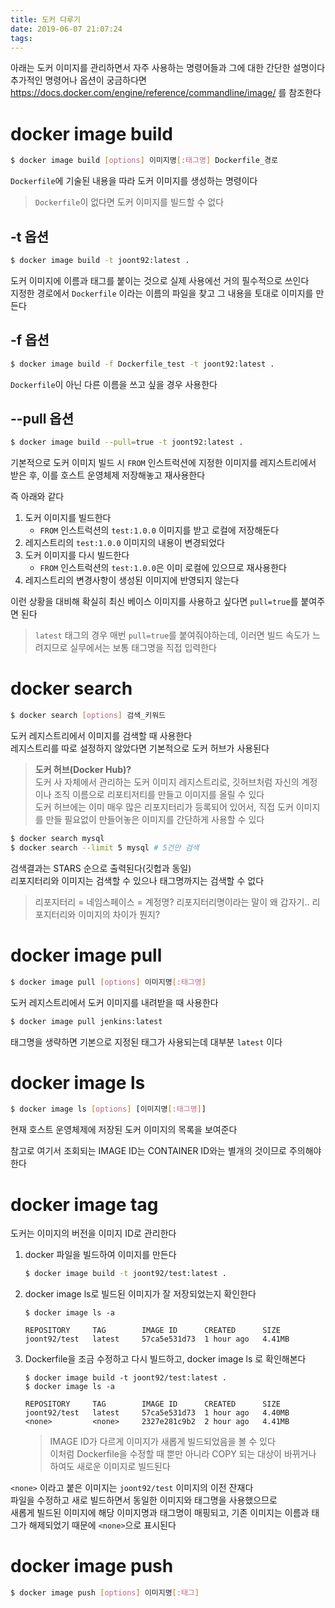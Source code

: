 ```yaml
---
title: 도커 다루기
date: 2019-06-07 21:07:24
tags:
---
```


아래는 도커 이미지를 관리하면서 자주 사용하는 명령어들과 그에 대한 간단한 설명이다  
추가적인 명령어나 옵션이 궁금하다면 <https://docs.docker.com/engine/reference/commandline/image/> 를 참조한다  

# docker image build
```sh
$ docker image build [options] 이미지명[:태그명] Dockerfile_경로
```
`Dockerfile`에 기술된 내용을 따라 도커 이미지를 생성하는 명령이다  
> `Dockerfile`이 없다면 도커 이미지를 빌드할 수 없다

## -t 옵션
```sh
$ docker image build -t joont92:latest .
```
도커 이미지에 이름과 태그를 붙이는 것으로 실제 사용에선 거의 필수적으로 쓰인다  
지정한 경로에서 `Dockerfile` 이라는 이름의 파일을 찾고 그 내용을 토대로 이미지를 만든다  

## -f 옵션
```sh
$ docker image build -f Dockerfile_test -t joont92:latest .
```
`Dockerfile`이 아닌 다른 이름을 쓰고 싶을 경우 사용한다  

## --pull 옵션
```sh
$ docker image build --pull=true -t joont92:latest .
```
기본적으로 도커 이미지 빌드 시 `FROM` 인스트럭션에 지정한 이미지를 레지스트리에서 받은 후, 이를 호스트 운영체제 저장해놓고 재사용한다  

즉 아래와 같다  
1. 도커 이미지를 빌드한다
    - `FROM` 인스트럭션의 `test:1.0.0` 이미지를 받고 로컬에 저장해둔다
2. 레지스트리의 `test:1.0.0` 이미지의 내용이 변경되었다
3. 도커 이미지를 다시 빌드한다
    - `FROM` 인스트럭션의 `test:1.0.0`은 이미 로컬에 있으므로 재사용한다
4. 레지스트리의 변경사항이 생성된 이미지에 반영되지 않는다

이런 상황을 대비해 확실히 최신 베이스 이미지를 사용하고 싶다면 `pull=true`를 붙여주면 된다  
> `latest` 태그의 경우 매번 `pull=true`를 붙여줘야하는데, 이러면 빌드 속도가 느려지므로 실무에서는 보통 태그명을 직접 입력한다  

# docker search
```sh
$ docker search [options] 검색_키워드
```
도커 레지스트리에서 이미지를 검색할 때 사용한다  
레지스트리를 따로 설정하지 않았다면 기본적으로 도커 허브가 사용된다  
> **도커 허브(Docker Hub)?**  
> 도커 사 자체에서 관리하는 도커 이미지 레지스트리로, 깃허브처럼 자신의 계정이나 조직 이름으로 리포티저티를 만들고 이미지를 올릴 수 있다  
> 도커 허브에는 이미 매우 많은 리포지터리가 등록되어 있어서, 직접 도커 이미지를 만들 필요없이 만들어놓은 이미지를 간단하게 사용할 수 있다  

```sh
$ docker search mysql
$ docker search --limit 5 mysql # 5건만 검색
```
검색결과는 STARS 순으로 출력된다(깃헙과 동일)  
리포지터리와 이미지는 검색할 수 있으나 태그명까지는 검색할 수 없다  
> 리포지터리 = 네임스페이스 = 계정명? 
> 리포지터리명이라는 말이 왜 갑자기.. 
> 리포지터리와 이미지의 차이가 뭔지?  

# docker image pull
```sh
$ docker image pull [options] 이미지명[:태그명]
```
도커 레지스트리에서 도커 이미지를 내려받을 때 사용한다  
```sh
$ docker image pull jenkins:latest
```
태그명을 생략하면 기본으로 지정된 태그가 사용되는데 대부분 `latest` 이다  

# docker image ls
```sh
$ docker image ls [options] [이미지명[:태그명]]
```
현재 호스트 운영체제에 저장된 도커 이미지의 목록을 보여준다  

참고로 여기서 조회되는 IMAGE ID는 CONTAINER ID와는 별개의 것이므로 주의해야 한다  

# docker image tag
도커는 이미지의 버전을 이미지 ID로 관리한다  
1. docker 파일을 빌드하여 이미지를 만든다  
    ```sh
    $ docker image build -t joont92/test:latest .
    ```
2. docker image ls로 빌드된 이미지가 잘 저장되었는지 확인한다
    ```
    $ docker image ls -a

    REPOSITORY     TAG        IMAGE ID      CREATED      SIZE  
    joont92/test   latest     57ca5e531d73  1 hour ago   4.41MB 
    ```
3. Dockerfile을 조금 수정하고 다시 빌드하고, docker image ls 로 확인해본다
    ```
    $ docker image build -t joont92/test:latest .
    $ docker image ls -a  

    REPOSITORY     TAG        IMAGE ID      CREATED      SIZE  
    joont92/test   latest     57ca5e531d73  1 hour ago   4.40MB 
    <none>         <none>     2327e281c9b2  2 hour ago   4.41MB
    ```
    > IMAGE ID가 다르게 이미지가 새롭게 빌드되었음을 볼 수 있다  
    > 이처럼 Dockerfile을 수정할 때 뿐만 아니라 COPY 되는 대상이 바뀌거나 하여도 새로운 이미지로 빌드된다

`<none>` 이라고 붙은 이미지는 `joont92/test` 이미지의 이전 잔재다  
파일을 수정하고 새로 빌드하면서 동일한 이미지와 태그명을 사용했으므로  
새롭게 빌드된 이미지에 해당 이미지명과 태그명이 매핑되고, 기존 이미지는 이름과 태그가 해제되었기 때문에 `<none>`으로 표시된다  

# docker image push
```sh
$ docker image push [options] 이미지명[:태그]
```

<!-- more -->